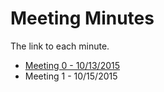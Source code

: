Meeting Minutes
===============

The link to each minute.

- [Meeting 0 - 10/13/2015](minutes#0.md)
- Meeting 1 - 10/15/2015

